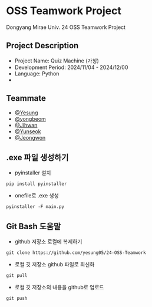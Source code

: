 # OSS Teamwork Project
Dongyang Mirae Univ. 24 OSS Teamwork Project


## Project Description
- Project Name: Quiz Machine (가칭)
- Development Period: 2024/11/04 - 2024/12/00
- Language: Python
- 

## Teammate

- [@Yesung](https://www.github.com/yesung05)
- [@yongbeom](https://www.github.com/bengaldr0gon)
- [@Jihwan](https://www.github.com/AJihwan)
- [@Yunseok](https://www.github.com/leeyunseok110)
- [@Jeongwon](https://www.github.com/jwon0117)

## .exe 파일 생성하기
- pyinstaller 설치  
```
pip install pyinstaller
```  
- onefile로 .exe 생성  
```
pyinstaller -F main.py
```  

## Git Bash 도움말
- github 저장소 로컬에 복제하기  
```
git clone https://github.com/yesung05/24-OSS-Teamwork
```  
- 로컬 깃 저장소 github 파일로 최신화  
```
git pull
```  
- 로컬 깃 저장소의 내용을 github로 업로드  
```
git push
```  

